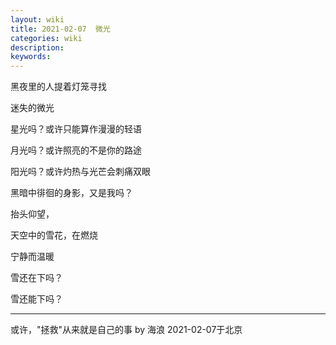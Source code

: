 ```yaml
---
layout: wiki
title: 2021-02-07  微光
categories: wiki
description: 
keywords: 
---
```


黑夜里的人提着灯笼寻找

迷失的微光

星光吗？或许只能算作漫漫的轻语

月光吗？或许照亮的不是你的路途

阳光吗？或许灼热与光芒会刺痛双眼

黑暗中徘徊的身影，又是我吗？

抬头仰望，

天空中的雪花，在燃烧

宁静而温暖

雪还在下吗？

雪还能下吗？

--- 
或许，"拯救"从来就是自己的事  by 海浪 2021-02-07于北京 